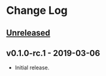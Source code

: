 # Change Log

## [Unreleased]

## v0.1.0-rc.1 - 2019-03-06

* Initial release.

[Unreleased]: https://github.com/sfackler/rust-postgres/compare/tokio-postgres-native-tls-v0.1.0-rc.1...master
